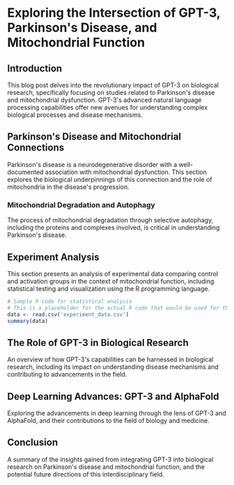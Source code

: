 
# Exploring the Intersection of GPT-3, Parkinson's Disease, and Mitochondrial Function

## Introduction
This blog post delves into the revolutionary impact of GPT-3 on biological research, specifically focusing on studies related to Parkinson's disease and mitochondrial dysfunction. GPT-3's advanced natural language processing capabilities offer new avenues for understanding complex biological processes and disease mechanisms.

## Parkinson's Disease and Mitochondrial Connections
Parkinson's disease is a neurodegenerative disorder with a well-documented association with mitochondrial dysfunction. This section explores the biological underpinnings of this connection and the role of mitochondria in the disease's progression.

### Mitochondrial Degradation and Autophagy
The process of mitochondrial degradation through selective autophagy, including the proteins and complexes involved, is critical in understanding Parkinson's disease.

## Experiment Analysis
This section presents an analysis of experimental data comparing control and activation groups in the context of mitochondrial function, including statistical testing and visualization using the R programming language.

```R
# Sample R code for statistical analysis
# This is a placeholder for the actual R code that would be used for the analysis
data <- read.csv('experiment_data.csv')
summary(data)
```

## The Role of GPT-3 in Biological Research
An overview of how GPT-3's capabilities can be harnessed in biological research, including its impact on understanding disease mechanisms and contributing to advancements in the field.

## Deep Learning Advances: GPT-3 and AlphaFold
Exploring the advancements in deep learning through the lens of GPT-3 and AlphaFold, and their contributions to the field of biology and medicine.

## Conclusion
A summary of the insights gained from integrating GPT-3 into biological research on Parkinson's disease and mitochondrial function, and the potential future directions of this interdisciplinary field.
